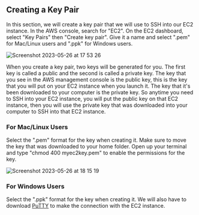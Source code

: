 ## Creating a Key Pair

In this section, we will create a key pair that we will use to SSH into our EC2 instance. In the AWS console, search for "EC2". On the EC2 dashboard, select "Key Pairs" then "Create key pair". Give it a name and select ".pem" for Mac/Linux users and ".ppk" for Windows users. 

![Screenshot 2023-05-26 at 17 53 26](https://github.com/leorickli/wordpress-aws/assets/106999054/33cb578c-dc9f-462f-a298-4ef9132c9281)

When you create a key pair, two keys will be generated for you. The first key is called a public and the second is called a private key. The key that you see in the AWS management console is the public key, this is the key that you will put on your EC2 instance when you launch it. The key that it's been downloaded to your computer is the private key. So anytime you need to SSH into your EC2 instance, you will put the public key on that EC2 instance, then you will use the private key that was downloaded into your computer to SSH into that EC2 instance.

### For Mac/Linux Users

Select the ".pem" format for the key when creating it. Make sure to move the key that was downloaded to your home folder. Open up your terminal and type "chmod 400 myec2key.pem" to enable the permissions for the key.

![Screenshot 2023-05-26 at 18 15 19](https://github.com/leorickli/wordpress-aws/assets/106999054/7ec4e4ee-90ef-46be-b9a3-3369e0aad246)

### For Windows Users

Select the ".ppk" format for the key when creating it. We will also have to download [PuTTY](https://www.putty.org/) to make the connection with the EC2 instance.
